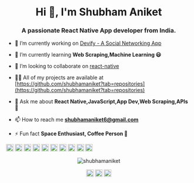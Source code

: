 <h1 align="center">Hi 👋, I'm Shubham Aniket</h1>
<h3 align="center">A passionate React Native App developer from India.</h3>

- 🔭 I’m currently working on [Devify - A Social Networking App](https://github.com/shubhamaniket/Devify)

- 🌱 I’m currently learning **Web Scraping,Machine Learning 😃**

- 👯 I’m looking to collaborate on [react-native](https://github.com/facebook/react-native)

- 👨‍💻 All of my projects are available at [https://github.com/shubhamaniket?tab=repositories](https://github.com/shubhamaniket?tab=repositories)

- 💬 Ask me about **React Native,JavaScript,App Dev,Web Scraping,APIs 🤟**

- 📫 How to reach me **shubhamaniket6@gmail.com**

- ⚡ Fun fact **Space Enthusiast, Coffee Person 🍵**

<p align="left"><img src="https://devicons.github.io/devicon/devicon.git/icons/react/react-original-wordmark.svg" alt="react" width="20" height="20"/> <img src="https://devicons.github.io/devicon/devicon.git/icons/bootstrap/bootstrap-plain.svg" alt="bootstrap" width="20" height="20"/> <img src="https://devicons.github.io/devicon/devicon.git/icons/c/c-original.svg" alt="c" width="20" height="20"/> <img src="https://devicons.github.io/devicon/devicon.git/icons/cplusplus/cplusplus-original.svg" alt="cplusplus" width="20" height="20"/> <img src="https://devicons.github.io/devicon/devicon.git/icons/css3/css3-original-wordmark.svg" alt="css3" width="20" height="20"/> <img src="https://devicons.github.io/devicon/devicon.git/icons/html5/html5-original-wordmark.svg" alt="html5" width="20" height="20"/> <img src="https://devicons.github.io/devicon/devicon.git/icons/javascript/javascript-original.svg" alt="javascript" width="20" height="20"/> <img src="https://devicons.github.io/devicon/devicon.git/icons/mongodb/mongodb-original-wordmark.svg" alt="mongodb" width="20" height="20"/> <img src="https://devicons.github.io/devicon/devicon.git/icons/nodejs/nodejs-original-wordmark.svg" alt="nodejs" width="20" height="20"/> <img src="https://devicons.github.io/devicon/devicon.git/icons/express/express-original-wordmark.svg" alt="express" width="20" height="20"/></p><p align="center"> <img src="https://github-readme-stats.vercel.app/api?username=shubhamaniket&show_icons=true" alt="shubhamaniket" /> </p>

<p align="center">
<a href="https://twitter.com/shubhamaniket4" target="blank"><img align="center" src="https://cdn.jsdelivr.net/npm/simple-icons@3.0.1/icons/twitter.svg" alt="shubhamaniket4" height="20" width="20" /></a>
<a href="https://linkedin.com/in/shubhamaniket" target="blank"><img align="center" src="https://cdn.jsdelivr.net/npm/simple-icons@3.0.1/icons/linkedin.svg" alt="shubhamaniket" height="20" width="20" /></a>
<a href="https://www.youtube.com/c/codeninja" target="blank"><img align="center" src="https://cdn.jsdelivr.net/npm/simple-icons@3.0.1/icons/youtube.svg" alt="codeninja" height="20" width="20" /></a>
</p>

